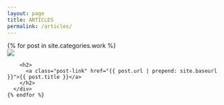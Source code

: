 ```yaml
---
layout: page
title: ARTICLES
permalink: /articles/
---
```


  <div class="post-list">
    {% for post in site.categories.work %}
      <div class="post-work-item">
         <div class="post-work-item_img">
          <a class="post-link" href="{{ post.url | prepend: site.baseurl }}">
          <img src="{{ site.baseurl }}/img/post/{{post.quickId}}/{{ post.shot-img }}">
          </a>
         </div>
        <!--<span class="post-meta">{{ post.date | date: "%b %-d, %Y" }}</span>-->

        <h2>
          <a class="post-link" href="{{ post.url | prepend: site.baseurl }}">{{ post.title }}</a>
        </h2>
      </div>
    {% endfor %}
  </div>


